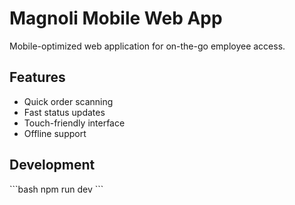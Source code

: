 # Magnoli Mobile Web App

Mobile-optimized web application for on-the-go employee access.

## Features

- Quick order scanning
- Fast status updates
- Touch-friendly interface
- Offline support

## Development

\`\`\`bash
npm run dev
\`\`\`

